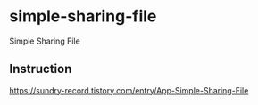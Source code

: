 # simple-sharing-file
Simple Sharing File

## Instruction
https://sundry-record.tistory.com/entry/App-Simple-Sharing-File